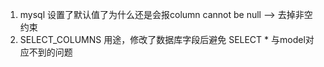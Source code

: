 1. mysql 设置了默认值了为什么还是会报column cannot be null --> 去掉非空约束
2. SELECT_COLUMNS  用途，修改了数据库字段后避免 SELECT * 与model对应不到的问题

